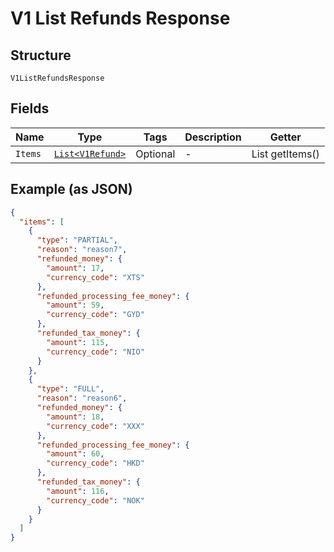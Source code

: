 
# V1 List Refunds Response

## Structure

`V1ListRefundsResponse`

## Fields

| Name | Type | Tags | Description | Getter |
|  --- | --- | --- | --- | --- |
| `Items` | [`List<V1Refund>`](/doc/models/v1-refund.md) | Optional | - | List<V1Refund> getItems() |

## Example (as JSON)

```json
{
  "items": [
    {
      "type": "PARTIAL",
      "reason": "reason7",
      "refunded_money": {
        "amount": 17,
        "currency_code": "XTS"
      },
      "refunded_processing_fee_money": {
        "amount": 59,
        "currency_code": "GYD"
      },
      "refunded_tax_money": {
        "amount": 115,
        "currency_code": "NIO"
      }
    },
    {
      "type": "FULL",
      "reason": "reason6",
      "refunded_money": {
        "amount": 18,
        "currency_code": "XXX"
      },
      "refunded_processing_fee_money": {
        "amount": 60,
        "currency_code": "HKD"
      },
      "refunded_tax_money": {
        "amount": 116,
        "currency_code": "NOK"
      }
    }
  ]
}
```

